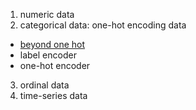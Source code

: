 
1. numeric data
2. categorical data: one-hot encoding data
  * [beyond one hot](http://www.kdnuggets.com/2015/12/beyond-one-hot-exploration-categorical-variables.html)
  * label encoder
  * one-hot encoder

3. ordinal data
4. time-series data

